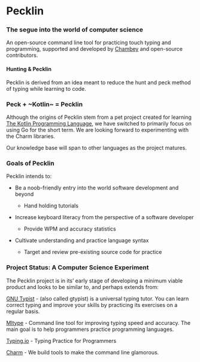# Pecklin
### The segue into the world of computer science 

An open-source command line tool for practicing touch typing and programming, supported and developed by [Chambey](https://chambey.org/about/ "The Public Interest Technology Company") and open-source contributors.

#### Hunting & Pecklin
Pecklin is derived from an idea meant to reduce the hunt and peck method of typing while learning to code.


### Peck + ~Kotlin~ = Pecklin

Although the origins of Pecklin stem from a pet project created for learning [The Kotlin Programming Language](https://kotlinlang.org/), we have switched to primarily focus on using Go for the short term. We are looking forward to experimenting with the Charm libraries.

Our knowledge base will span to other languages as the project matures. 

### Goals of Pecklin

Pecklin intends to:

* Be a noob-friendly entry into the world software development and beyond
	- Hand holding tutorials

* Increase keyboard literacy from the perspective of a software developer
	- Provide WPM and accuracy statistics
* Cultivate understanding and practice language syntax
	- Target and review pre-existing source code for practice

### Project Status: A Computer Science Experiment

The Pecklin project is in its’ early stage of developing a minimum viable product and looks to be similar to, and perhaps extends from:

[GNU Typist](https://www.gnu.org/software/gtypist/) - (also called gtypist) is a universal typing tutor. You can learn correct typing and improve your skills by practicing its exercises on a regular basis.

[Mltype](https://mltype.readthedocs.io/en/latest/) - Command line tool for improving typing speed and accuracy. The main goal is to help programmers practice programming languages.

[Typing.io](https://typing.io/) - Typing Practice for Programmers

[Charm](https://charm.sh/) - We build tools to make the command line glamorous.

